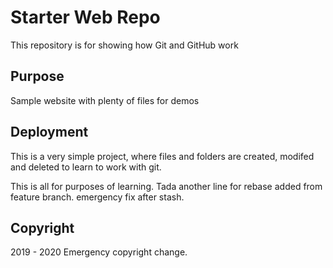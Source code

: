 # Starter Web Repo

This repository is for showing how Git and GitHub work

## Purpose

Sample website with plenty of files for demos

## Deployment

This is a very simple project, where files and folders are created, modifed and deleted to learn to work with git.

This is all for purposes of learning.
Tada
another line for rebase
added from feature branch.
emergency fix after stash.
## Copyright
2019 - 2020
Emergency copyright change.
